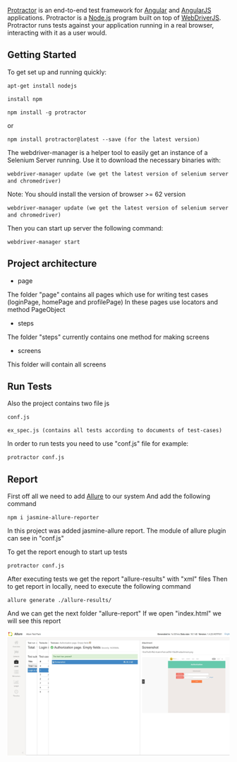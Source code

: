 [Protractor](http://angular.github.io/protractor) is an end-to-end test framework for [Angular](http://angular.io/) and [AngularJS](http://angularjs.org) applications. Protractor is a [Node.js](http://nodejs.org/) program built on top of [WebDriverJS](https://github.com/SeleniumHQ/selenium/wiki/WebDriverJs). Protractor runs tests against your application running in a real browser, interacting with it as a user would.

Getting Started
---------------

To get set up and running quickly:

```
apt-get install nodejs
```

```
install npm
```

```
npm install -g protractor
```
or

```
npm install protractor@latest --save (for the latest version)
```

The webdriver-manager is a helper tool to easily get an instance of a Selenium Server running. Use it to download the necessary binaries with:

```
webdriver-manager update (we get the latest version of selenium server and chromedriver)
```
   Note: You should install the version of browser >= 62 version

```
webdriver-manager update (we get the latest version of selenium server and chromedriver)
```
Then you can start up server the following command:

```
webdriver-manager start
```
Project architecture
--------------------

* page

The folder "page" contains all pages which use for writing test cases (loginPage, homePage and profilePage)
In these pages use locators and method PageObject

* steps

The folder "steps" currently contains one method for making screens

* screens

This folder will contain all screens

Run Tests
---------

Also the project contains two file js

```
conf.js
```

```
ex_spec.js (contains all tests according to documents of test-cases)
```

In order to run tests you need to use "conf.js" file for example:

```
protractor conf.js
```

Report
------
First off all we need to add [Allure](https://docs.qameta.io/allure/) to our system
And add the following command

```
npm i jasmine-allure-reporter
```

In this project was added jasmine-allure report. The module of allure plugin can see in "conf.js"

To get the report enough to start up tests

```
protractor conf.js
```

After executing tests we get the report "allure-results" with "xml" files
Then to get report in locally, need to execute the following command

```
allure generate ./allure-results/
```

And we can get the next folder "allure-report"
If we open "index.html" we will see this report


![alt text](./1516792212682.jpg)